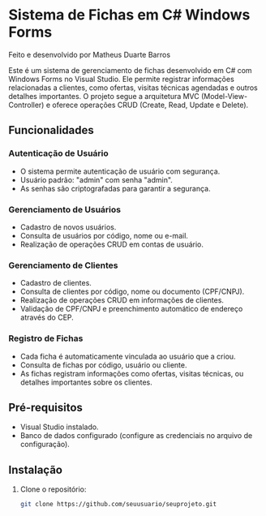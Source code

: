 # Sistema de Fichas em C# Windows Forms
Feito e desenvolvido por Matheus Duarte Barros

Este é um sistema de gerenciamento de fichas desenvolvido em C# com Windows Forms no Visual Studio. Ele permite registrar informações relacionadas a clientes, como ofertas, visitas técnicas agendadas e outros detalhes importantes. O projeto segue a arquitetura MVC (Model-View-Controller) e oferece operações CRUD (Create, Read, Update e Delete).

## Funcionalidades

### Autenticação de Usuário

- O sistema permite autenticação de usuário com segurança.
- Usuário padrão: "admin" com senha "admin".
- As senhas são criptografadas para garantir a segurança.

### Gerenciamento de Usuários

- Cadastro de novos usuários.
- Consulta de usuários por código, nome ou e-mail.
- Realização de operações CRUD em contas de usuário.

### Gerenciamento de Clientes

- Cadastro de clientes.
- Consulta de clientes por código, nome ou documento (CPF/CNPJ).
- Realização de operações CRUD em informações de clientes.
- Validação de CPF/CNPJ e preenchimento automático de endereço através do CEP.

### Registro de Fichas

- Cada ficha é automaticamente vinculada ao usuário que a criou.
- Consulta de fichas por código, usuário ou cliente.
- As fichas registram informações como ofertas, visitas técnicas, ou detalhes importantes sobre os clientes.

## Pré-requisitos

- Visual Studio instalado.
- Banco de dados configurado (configure as credenciais no arquivo de configuração).

## Instalação

1. Clone o repositório:

   ```bash
   git clone https://github.com/seuusuario/seuprojeto.git
